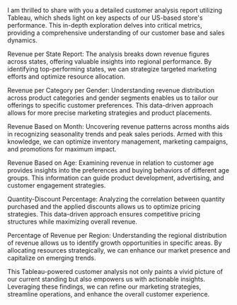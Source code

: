 I am thrilled to share with you a detailed customer analysis report utilizing Tableau, which sheds light on key aspects of our US-based store's performance. This in-depth exploration delves into critical metrics, providing a comprehensive understanding of our customer base and sales dynamics.

Revenue per State Report:
The analysis breaks down revenue figures across states, offering valuable insights into regional performance. By identifying top-performing states, we can strategize targeted marketing efforts and optimize resource allocation.

Revenue per Category per Gender:
Understanding revenue distribution across product categories and gender segments enables us to tailor our offerings to specific customer preferences. This data-driven approach allows for more precise marketing strategies and product placements.

Revenue Based on Month:
Uncovering revenue patterns across months aids in recognizing seasonality trends and peak sales periods. Armed with this knowledge, we can optimize inventory management, marketing campaigns, and promotions for maximum impact.

Revenue Based on Age:
Examining revenue in relation to customer age provides insights into the preferences and buying behaviors of different age groups. This information can guide product development, advertising, and customer engagement strategies.

Quantity-Discount Percentage:
Analyzing the correlation between quantity purchased and the applied discounts allows us to optimize pricing strategies. This data-driven approach ensures competitive pricing structures while maximizing overall revenue.

Percentage of Revenue per Region:
Understanding the regional distribution of revenue allows us to identify growth opportunities in specific areas. By allocating resources strategically, we can enhance our market presence and capitalize on emerging trends.

This Tableau-powered customer analysis not only paints a vivid picture of our current standing but also empowers us with actionable insights. Leveraging these findings, we can refine our marketing strategies, streamline operations, and enhance the overall customer experience.
